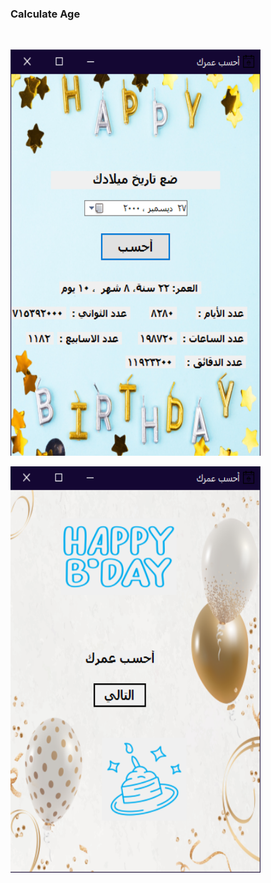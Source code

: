 <h3>Calculate Age</h3>
<br>

<img src="https://github.com/saeednassir/Basic-Projects-C-sharp/blob/main/Calculate_Age/Images/calcAge-img.png?raw=true" alt="img not found"
height="650" width = "400">

<img src="https://github.com/saeednassir/Basic-Projects-C-sharp/blob/main/Calculate_Age/Images/main-img.png?raw=true" alt="img not found"
height="650" width = "400">
